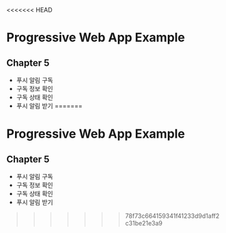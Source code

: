 <<<<<<< HEAD
# Progressive Web App Example

## Chapter 5

- 푸시 알림 구독
- 구독 정보 확인
- 구독 상태 확인
- 푸시 알림 받기
=======
# Progressive Web App Example

## Chapter 5

- 푸시 알림 구독
- 구독 정보 확인
- 구독 상태 확인
- 푸시 알림 받기
>>>>>>> 78f73c664159341f41233d9d1aff2c31be21e3a9
